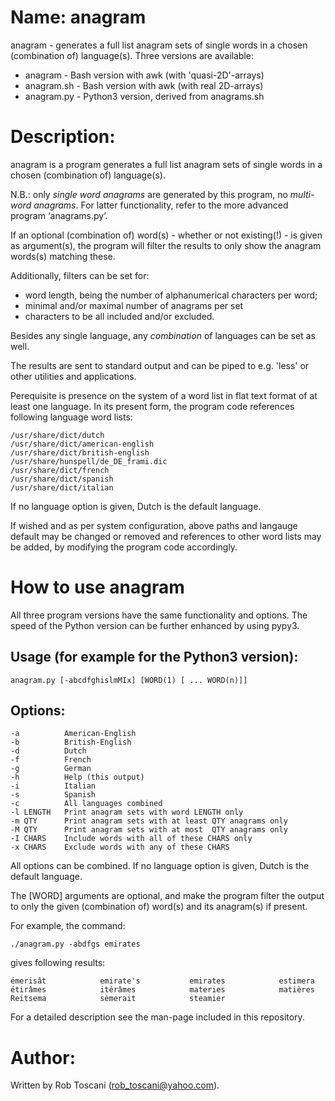 # Name: anagram
anagram - generates a full list anagram sets of single words in a chosen (combination of) language(s). Three versions are available:
- anagram    - Bash version with awk (with 'quasi-2D'-arrays)
- anagram.sh - Bash version with awk (with real 2D-arrays)
- anagram.py - Python3 version, derived from anagrams.sh

# Description:
anagram is a program generates a full list anagram sets of single words in a chosen
(combination of) language(s).

N.B.: only *single word anagrams* are generated by this program, no *multi-word anagrams*.
For latter functionality, refer to the more advanced program ‘anagrams.py’.

If an optional (combination of) word(s) - whether or not existing(!) - is given as argument(s),
the program will filter the results to only show the anagram words(s) matching these. 

Additionally, filters can be set for:
- word length, being the number of alphanumerical characters per word;
- minimal and/or maximal number of anagrams per set
- characters to be all included and/or excluded.

Besides any single language, any *combination* of languages can be set as well.

The results are sent to standard output and can be piped to e.g. 'less' or other utilities and applications.

Perequisite is presence on the system of a word list in flat text format of at least one language.
In its present form, the program code references following language word lists: 

	/usr/share/dict/dutch
	/usr/share/dict/american-english
	/usr/share/dict/british-english
	/usr/share/hunspell/de_DE_frami.dic
	/usr/share/dict/french
	/usr/share/dict/spanish
	/usr/share/dict/italian

If no language option is given, Dutch is the default language.

If wished and as per system configuration, above paths and langauge default may be changed or removed and references to other word lists may be added, by modifying the program code accordingly.

# How to use anagram

All three program versions have the same functionality and options.
The speed of the Python version can be further enhanced by using pypy3.

## Usage (for example for the Python3 version):

	anagram.py [-abcdfghislmMIx] [WORD(1) [ ... WORD(n)]]

## Options:
	-a          American-English
	-b          British-English
	-d          Dutch
	-f          French
	-g          German
	-h          Help (this output)
	-i          Italian
	-s          Spanish
	-c          All languages combined
	-l LENGTH   Print anagram sets with word LENGTH only
	-m QTY      Print anagram sets with at least QTY anagrams only
	-M QTY      Print anagram sets with at most  QTY anagrams only
	-I CHARS    Include words with all of these CHARS only
	-x CHARS    Exclude words with any of these CHARS

All options can be combined. If no language option is given, Dutch is the default language.

The [WORD] arguments are optional, and make the program filter the output to only the given (combination of) word(s) and its anagram(s) if present.

For example, the command:

	./anagram.py -abdfgs emirates

gives following results:

	émerisât            emirate's           emirates            estimera            étirâmes            itérâmes            materies            matières            Reitsema            sèmerait            steamier 

For a detailed description see the man-page included in this repository.

# Author:
Written by Rob Toscani (rob_toscani@yahoo.com).
